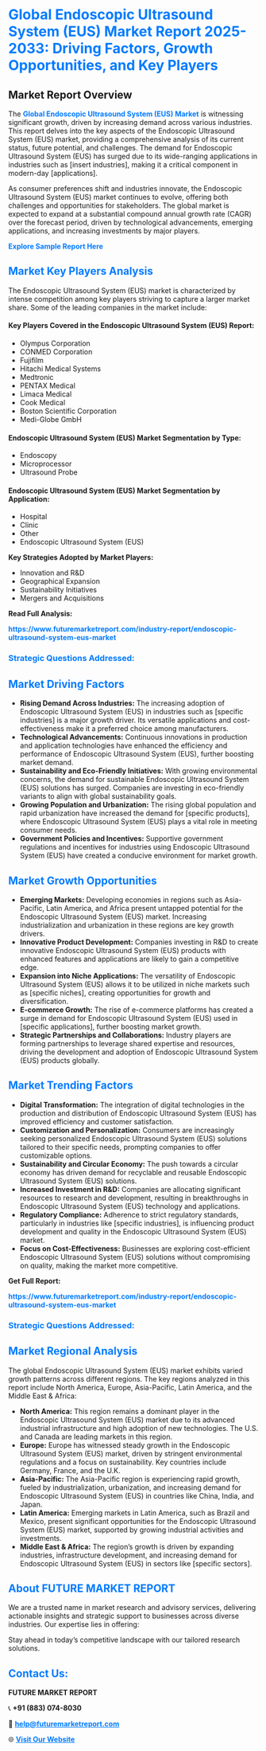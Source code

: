<h1 style="color: #007BFF;">Global Endoscopic Ultrasound System (EUS) Market Report 2025-2033: Driving Factors, Growth Opportunities, and Key Players</h1>

<section id="overview">
<h2>Market Report Overview</h2>
<p>The <a href="https://www.futuremarketreport.com/industry-report/endoscopic-ultrasound-system-eus-market" style="color: #007BFF; text-decoration: none;"><strong>Global Endoscopic Ultrasound System (EUS) Market</strong></a> is witnessing significant growth, driven by increasing demand across various industries. This report delves into the key aspects of the Endoscopic Ultrasound System (EUS) market, providing a comprehensive analysis of its current status, future potential, and challenges. The demand for Endoscopic Ultrasound System (EUS) has surged due to its wide-ranging applications in industries such as [insert industries], making it a critical component in modern-day [applications].</p>
<p>As consumer preferences shift and industries innovate, the Endoscopic Ultrasound System (EUS) market continues to evolve, offering both challenges and opportunities for stakeholders. The global market is expected to expand at a substantial compound annual growth rate (CAGR) over the forecast period, driven by technological advancements, emerging applications, and increasing investments by major players.</p>
</section>

<section id="overview">
<p><a href="https://www.futuremarketreport.com/request-sample/reportId=122820" style="color: #007BFF; text-decoration: none;"><strong>Explore Sample Report Here</strong></a></p>
</section>

<section id="key-players">
<h2 style="color: #007BFF;">Market Key Players Analysis</h2>
<p>The Endoscopic Ultrasound System (EUS) market is characterized by intense competition among key players striving to capture a larger market share. Some of the leading companies in the market include:</p>
<h4>Key Players Covered in the Endoscopic Ultrasound System (EUS) Report:</h4>
<ul><li>Olympus Corporation</li><li>CONMED Corporation</li><li>Fujifilm</li><li>Hitachi Medical Systems</li><li>Medtronic</li><li>PENTAX Medical</li><li>Limaca Medical</li><li>Cook Medical</li><li>Boston Scientific Corporation</li><li>Medi-Globe GmbH</li></ul>
<h4>Endoscopic Ultrasound System (EUS) Market Segmentation by Type:</h4>
<ul><li>Endoscopy</li><li>Microprocessor</li><li>Ultrasound Probe</li></ul>

<h4>Endoscopic Ultrasound System (EUS) Market Segmentation by Application:</h4>
<ul><li>Hospital</li><li>Clinic</li><li>Other</li><li>Endoscopic Ultrasound System (EUS)</li></ul>
<p><strong>Key Strategies Adopted by Market Players:</strong></p>
<ul>
<li>Innovation and R&D</li>
<li>Geographical Expansion</li>
<li>Sustainability Initiatives</li>
<li>Mergers and Acquisitions</li>
</ul>
</section>

<section>
<p><strong>Read Full Analysis: </strong></p><a href="https://www.futuremarketreport.com/industry-report/endoscopic-ultrasound-system-eus-market" style="color: #007BFF; text-decoration: none;"><strong>https://www.futuremarketreport.com/industry-report/endoscopic-ultrasound-system-eus-market</strong></a>
<h3 style="color: #007BFF;">Strategic Questions Addressed:</h3>
</section>

<section id="driving-factors">
<h2 style="color: #007BFF;">Market Driving Factors</h2>
<ul>
<li><strong>Rising Demand Across Industries:</strong> The increasing adoption of Endoscopic Ultrasound System (EUS) in industries such as [specific industries] is a major growth driver. Its versatile applications and cost-effectiveness make it a preferred choice among manufacturers.</li>
<li><strong>Technological Advancements:</strong> Continuous innovations in production and application technologies have enhanced the efficiency and performance of Endoscopic Ultrasound System (EUS), further boosting market demand.</li>
<li><strong>Sustainability and Eco-Friendly Initiatives:</strong> With growing environmental concerns, the demand for sustainable Endoscopic Ultrasound System (EUS) solutions has surged. Companies are investing in eco-friendly variants to align with global sustainability goals.</li>
<li><strong>Growing Population and Urbanization:</strong> The rising global population and rapid urbanization have increased the demand for [specific products], where Endoscopic Ultrasound System (EUS) plays a vital role in meeting consumer needs.</li>
<li><strong>Government Policies and Incentives:</strong> Supportive government regulations and incentives for industries using Endoscopic Ultrasound System (EUS) have created a conducive environment for market growth.</li>
</ul>
</section>

<section id="growth-opportunities">
<h2 style="color: #007BFF;">Market Growth Opportunities</h2>
<ul>
<li><strong>Emerging Markets:</strong> Developing economies in regions such as Asia-Pacific, Latin America, and Africa present untapped potential for the Endoscopic Ultrasound System (EUS) market. Increasing industrialization and urbanization in these regions are key growth drivers.</li>
<li><strong>Innovative Product Development:</strong> Companies investing in R&D to create innovative Endoscopic Ultrasound System (EUS) products with enhanced features and applications are likely to gain a competitive edge.</li>
<li><strong>Expansion into Niche Applications:</strong> The versatility of Endoscopic Ultrasound System (EUS) allows it to be utilized in niche markets such as [specific niches], creating opportunities for growth and diversification.</li>
<li><strong>E-commerce Growth:</strong> The rise of e-commerce platforms has created a surge in demand for Endoscopic Ultrasound System (EUS) used in [specific applications], further boosting market growth.</li>
<li><strong>Strategic Partnerships and Collaborations:</strong> Industry players are forming partnerships to leverage shared expertise and resources, driving the development and adoption of Endoscopic Ultrasound System (EUS) products globally.</li>
</ul>
</section>

<section id="trending-factors">
<h2 style="color: #007BFF;">Market Trending Factors</h2>
<ul>
<li><strong>Digital Transformation:</strong> The integration of digital technologies in the production and distribution of Endoscopic Ultrasound System (EUS) has improved efficiency and customer satisfaction.</li>
<li><strong>Customization and Personalization:</strong> Consumers are increasingly seeking personalized Endoscopic Ultrasound System (EUS) solutions tailored to their specific needs, prompting companies to offer customizable options.</li>
<li><strong>Sustainability and Circular Economy:</strong> The push towards a circular economy has driven demand for recyclable and reusable Endoscopic Ultrasound System (EUS) solutions.</li>
<li><strong>Increased Investment in R&D:</strong> Companies are allocating significant resources to research and development, resulting in breakthroughs in Endoscopic Ultrasound System (EUS) technology and applications.</li>
<li><strong>Regulatory Compliance:</strong> Adherence to strict regulatory standards, particularly in industries like [specific industries], is influencing product development and quality in the Endoscopic Ultrasound System (EUS) market.</li>
<li><strong>Focus on Cost-Effectiveness:</strong> Businesses are exploring cost-efficient Endoscopic Ultrasound System (EUS) solutions without compromising on quality, making the market more competitive.</li>
</ul>
</section>

<section>
<p><strong>Get Full Report: </strong></p><a href="https://www.futuremarketreport.com/industry-report/endoscopic-ultrasound-system-eus-market" style="color: #007BFF; text-decoration: none;"><strong>https://www.futuremarketreport.com/industry-report/endoscopic-ultrasound-system-eus-market</strong></a>
<h3 style="color: #007BFF;">Strategic Questions Addressed:</h3>
</section>


<section id="regional-analysis">
<h2 style="color: #007BFF;">Market Regional Analysis</h2>
<p>The global Endoscopic Ultrasound System (EUS) market exhibits varied growth patterns across different regions. The key regions analyzed in this report include North America, Europe, Asia-Pacific, Latin America, and the Middle East & Africa:</p>
<ul>
<li><strong>North America:</strong> This region remains a dominant player in the Endoscopic Ultrasound System (EUS) market due to its advanced industrial infrastructure and high adoption of new technologies. The U.S. and Canada are leading markets in this region.</li>
<li><strong>Europe:</strong> Europe has witnessed steady growth in the Endoscopic Ultrasound System (EUS) market, driven by stringent environmental regulations and a focus on sustainability. Key countries include Germany, France, and the U.K.</li>
<li><strong>Asia-Pacific:</strong> The Asia-Pacific region is experiencing rapid growth, fueled by industrialization, urbanization, and increasing demand for Endoscopic Ultrasound System (EUS) in countries like China, India, and Japan.</li>
<li><strong>Latin America:</strong> Emerging markets in Latin America, such as Brazil and Mexico, present significant opportunities for the Endoscopic Ultrasound System (EUS) market, supported by growing industrial activities and investments.</li>
<li><strong>Middle East & Africa:</strong> The region’s growth is driven by expanding industries, infrastructure development, and increasing demand for Endoscopic Ultrasound System (EUS) in sectors like [specific sectors].</li>
</ul>
</section>

<footer>
<h2 style="color: #007BFF;">About FUTURE MARKET REPORT</h2>
<p>We are a trusted name in market research and advisory services, delivering actionable insights and strategic support to businesses across diverse industries. Our expertise lies in offering:</p>

<p>Stay ahead in today’s competitive landscape with our tailored research solutions.</p>

<h2 style="color: #007BFF;">Contact Us:</h2>
<p><strong>FUTURE MARKET REPORT</strong></p>
<p>📞 <strong>+91 (883) 074-8030</strong></p>
<p>📧 <strong><a href="mailto:help@futuremarketreport.com" style="color: #007BFF;">help@futuremarketreport.com</a></strong></p>
<p>🌐 <strong><a href="https://www.futuremarketreport.com/" style="color: #007BFF;">Visit Our Website</a></strong></p>
</footer>